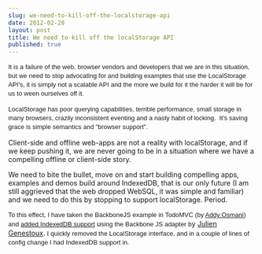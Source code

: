 ```yaml
---
slug: we-need-to-kill-off-the-localstorage-api
date: 2012-02-28
layout: post
title: We need to kill off the localStorage API
published: true
---
```

<div><span style="font-family: Arial,sans-serif; font-size: 13px; line-height: 18px; background-color: rgb(255,255,255);">It is a failure of the web, browser vendors and developers that we are in this situation, but w</span><span style="background-color: rgb(255,255,255); font-family: Arial,sans-serif; font-size: 13px; line-height: 18px;">e need to stop advocating for and building examples that use the LocalStorage API&#39;s, it is simply not a scalable API and the more we build for it the harder it will be for us to ween ourselves off it.  </span></div> <p /><div><span style="background-color: rgb(255,255,255); font-family: Arial,sans-serif; font-size: 13px; line-height: 18px;">LocalStorage has poor querying capabilities, terrible performance, small storage in many browsers, crazily inconsistent eventing and a nasty habit of locking.  It&#39;s saving grace is simple semantics and &quot;browser support&quot;.</span></div> <p /><div>Client-side and offline web-apps are not a reality with localStorage, and if we keep pushing it, we are never going to be in a situation where we have a compelling offline or client-side story.</div><p /><div>We need to bite the bullet, move on and start building compelling apps, examples and demos build around IndexedDB, that is our only future (I am still aggrieved that the web dropped WebSQL, it was simple and familiar) and we need to do this by stopping to support localStorage. Period.<p /> <div><span style="font-family: Arial,sans-serif; font-size: 13px; line-height: 18px; background-color: rgb(255,255,255);">To this effect, I have taken the BackboneJS example in TodoMVC (﻿by <a href="https://github.com/addyosmani/todomvc">Addy Osmani</a></span><span style="font-family: Arial,sans-serif; font-size: 13px; line-height: 18px; background-color: rgb(255,255,255);">) and <a href="https://github.com/PaulKinlan/todomvc/commit/39205e06c4553ceb0c455fbf7d1c69a801c281bb">added IndexedDB support</a></span><span style="line-height: 18px;"> u</span><span style="font-family: Arial,sans-serif; font-size: 13px; line-height: 18px; background-color: rgb(255,255,255);">sing the Backbone JS adapter b</span>y <a href="https://github.com/superfeedr/indexeddb-backbonejs-adapter">Julien Genestoux</a>.<span style="font-family: Arial,sans-serif; font-size: 13px; line-height: 18px; background-color: rgb(255,255,255);"> I quickly removed the LocalStorage interface, and in a couple of lines of config change I had IndexedDB support in.</span></div> </div>

